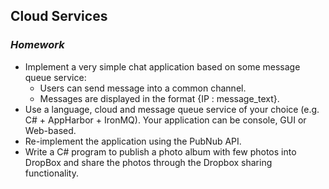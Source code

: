 ## Cloud Services
### _Homework_
* Implement a very simple chat application based on some message queue service:
  * Users can send message into a common channel.
  * Messages are displayed in the format {IP : message_text}.
* Use a language, cloud and message queue service of your choice (e.g. C# + AppHarbor + IronMQ). Your application can be console, GUI or Web-based.
* Re-implement the application using the PubNub API.
* Write a C# program to publish a photo album with few photos into DropBox and share the photos through the Dropbox sharing functionality.